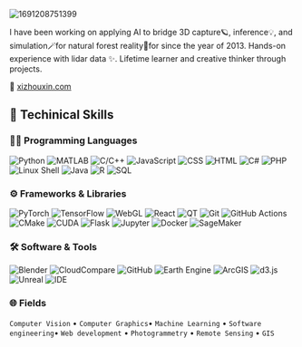 ![1691208751399](https://github.com/user-attachments/assets/c12719cd-a60c-4105-9f3a-30196899b414)

I have been working on applying AI to bridge 3D capture🪐, inference💡, and simulation🪄for natural forest reality🌳for since the year of 2013. Hands-on experience with lidar data ✨. Lifetime learner and creative thinker through projects.

🔗 [xizhouxin.com](http://xizhouxin.com/)

## 🚀 Techinical Skills

### 🧑‍💻 Programming Languages
![Python](https://img.shields.io/badge/-Python-3776AB?logo=python&logoColor=white&style=flat-square)
![MATLAB](https://img.shields.io/badge/-MATLAB-FF8800?logo=mathworks&logoColor=white&style=flat-square)
![C/C++](https://img.shields.io/badge/-C/C++-00599C?logo=cplusplus&logoColor=white&style=flat-square)
![JavaScript](https://img.shields.io/badge/-JavaScript-F7DF1E?logo=javascript&logoColor=black&style=flat-square)
![CSS](https://img.shields.io/badge/-CSS3-1572B6?logo=css3&logoColor=white&style=flat-square)
![HTML](https://img.shields.io/badge/-HTML5-E34F26?logo=html5&logoColor=white&style=flat-square)
![C#](https://img.shields.io/badge/-.NET%20(C%23)-512BD4?logo=dotnet&logoColor=white&style=flat-square)
![PHP](https://img.shields.io/badge/-PHP-777BB4?logo=php&logoColor=white&style=flat-square)
![Linux Shell](https://img.shields.io/badge/-Linux%20Shell-000000?logo=linux&logoColor=white&style=flat-square)
![Java](https://img.shields.io/badge/-Java-007396?logo=java&logoColor=white&style=flat-square)
![R](https://img.shields.io/badge/-R-276DC3?logo=r&logoColor=white&style=flat-square)
![SQL](https://img.shields.io/badge/-SQL-4479A1?logo=mysql&logoColor=white&style=flat-square)
### ⚙️ Frameworks & Libraries
![PyTorch](https://img.shields.io/badge/-PyTorch-EE4C2C?logo=pytorch&logoColor=white&style=flat-square)
![TensorFlow](https://img.shields.io/badge/-TensorFlow-FF6F00?logo=tensorflow&logoColor=white&style=flat-square)
![WebGL](https://img.shields.io/badge/-WebGL-990000?logo=webgl&logoColor=white&style=flat-square)
![React](https://img.shields.io/badge/-React-61DAFB?logo=react&logoColor=black&style=flat-square)
![QT](https://img.shields.io/badge/-QT-41CD52?logo=qt&logoColor=white&style=flat-square)
![Git](https://img.shields.io/badge/-Git-F05032?logo=git&logoColor=white&style=flat-square)
![GitHub Actions](https://img.shields.io/badge/-CI/CD-2088FF?logo=github-actions&logoColor=white&style=flat-square)
![CMake](https://img.shields.io/badge/-CMake-064F8C?logo=cmake&logoColor=white&style=flat-square)
![CUDA](https://img.shields.io/badge/-CUDA-76B900?logo=nvidia&logoColor=white&style=flat-square)
![Flask](https://img.shields.io/badge/-Flask-000000?logo=flask&logoColor=white&style=flat-square)
![Jupyter](https://img.shields.io/badge/-Jupyter-F37626?logo=jupyter&logoColor=white&style=flat-square)
![Docker](https://img.shields.io/badge/-Docker-2496ED?logo=docker&logoColor=white&style=flat-square)
![SageMaker](https://img.shields.io/badge/-SageMaker-232F3E?logo=amazon-aws&logoColor=white&style=flat-square)
### 🛠️ Software & Tools
![Blender](https://img.shields.io/badge/-Blender-F5792A?logo=blender&logoColor=white&style=flat-square)
![CloudCompare](https://img.shields.io/badge/-CloudCompare-0096D6?style=flat-square)
![GitHub](https://img.shields.io/badge/-GitHub-181717?logo=github&logoColor=white&style=flat-square)
![Earth Engine](https://img.shields.io/badge/-Earth%20Engine-4285F4?logo=google-earth&logoColor=white&style=flat-square)
![ArcGIS](https://img.shields.io/badge/-ArcGIS-2C7AC3?logo=arcgis&logoColor=white&style=flat-square)
![d3.js](https://img.shields.io/badge/-D3.js-F9A03C?logo=d3.js&logoColor=white&style=flat-square)
![Unreal](https://img.shields.io/badge/-Unreal-0E1128?logo=unreal-engine&logoColor=white&style=flat-square)
![IDE](https://img.shields.io/badge/-IDEs-0078D4?logo=visual-studio-code&logoColor=white&style=flat-square)
### 🌐 Fields
`Computer Vision` • `Computer Graphics`• `Machine Learning`  • `Software engineering`• `Web development`  • `Photogrammetry` • `Remote Sensing` • `GIS`


